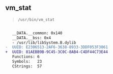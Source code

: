 ## vm_stat

> `/usr/bin/vm_stat`

```diff

   __DATA.__common: 0x140
   __DATA.__bss: 0x4
   - /usr/lib/libSystem.B.dylib
-  UUID: E2306513-2AF6-3638-8933-3DDF053F3061
+  UUID: 81AEBB9B-9C45-3C0C-8AB4-C4DF44C73E44
   Functions: 6
   Symbols:   23
   CStrings:  57

```
